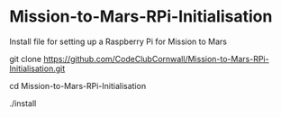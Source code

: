 # Mission-to-Mars-RPi-Initialisation
Install file for setting up a Raspberry Pi for Mission to Mars

git clone https://github.com/CodeClubCornwall/Mission-to-Mars-RPi-Initialisation.git

cd Mission-to-Mars-RPi-Initialisation

./install
